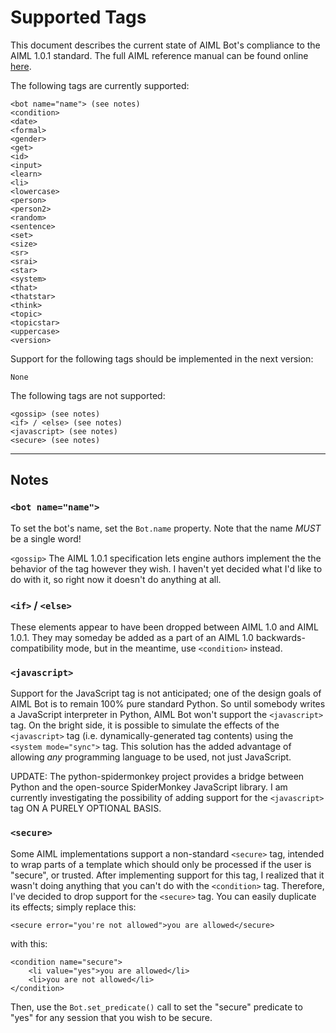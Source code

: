 # Supported Tags

This document describes the current state of AIML Bot's compliance
to the AIML 1.0.1 standard.  The full AIML reference manual can be
found online [here](http://alicebot.org/TR/2001/WD-aiml).

The following tags are currently supported:

	<bot name="name"> (see notes)
	<condition>
	<date>
	<formal>
	<gender>
	<get>
	<id>
	<input>
	<learn>
	<li>
	<lowercase>
	<person>
	<person2>
	<random>
	<sentence>
	<set>
	<size>
	<sr>
	<srai>
	<star>
	<system>
	<that>
	<thatstar>
	<think>
	<topic>
	<topicstar>
	<uppercase>
	<version>

Support for the following tags should be implemented in the next version:

	None

The following tags are not supported:

	<gossip> (see notes)
	<if> / <else> (see notes)
	<javascript> (see notes)
	<secure> (see notes)

------------------------------------------------------------------

## Notes

### `<bot name="name">`

To set the bot's name, set the `Bot.name` property.  Note that the
name *MUST* be a single word!

`<gossip>`
The AIML 1.0.1 specification lets engine authors implement the the behavior
of the <gossip> tag however they wish.  I haven't yet decided what I'd like
to do with it, so right now it doesn't do anything at all.

### `<if>` / `<else>`

These elements appear to have been dropped between AIML 1.0 and AIML 1.0.1.
They may someday be added as a part of an AIML 1.0 backwards-compatibility
mode, but in the meantime, use `<condition>` instead.

### `<javascript>`

Support for the JavaScript tag is not anticipated; one of the design
goals of AIML Bot is to remain 100% pure standard Python.  So until
somebody writes a JavaScript interpreter in Python, AIML Bot won't
support the `<javascript>` tag.  On the bright side, it is possible
to simulate the effects of the `<javascript>` tag (i.e. 
dynamically-generated tag contents) using the `<system mode="sync">` 
tag. This solution has the added advantage of allowing *any* programming
language to be used, not just JavaScript.

UPDATE: The python-spidermonkey project provides a bridge between Python
and the open-source SpiderMonkey JavaScript library.  I am currently
investigating the possibility of adding support for the `<javascript>`
tag ON A PURELY OPTIONAL BASIS.

### `<secure>`

Some AIML implementations support a non-standard `<secure>` tag, intended 
to wrap parts of a template which should only be processed if the user is
"secure", or trusted.  After implementing support for this tag, I realized
that it wasn't doing anything that you can't do with the `<condition>` tag.
Therefore, I've decided to drop support for the `<secure>` tag.  You can
easily duplicate its effects; simply replace this:

	<secure error="you're not allowed">you are allowed</secure>

with this:

	<condition name="secure">
		<li value="yes">you are allowed</li>
		<li>you are not allowed</li>
	</condition>

Then, use the `Bot.set_predicate()` call to set the "secure" predicate to
"yes" for any session that you wish to be secure.
